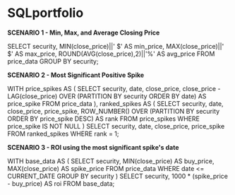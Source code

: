 # SQLportfolio

<b>SCENARIO 1 - Min, Max, and Average Closing Price</b>


SELECT
    security,
    MIN(close_price)||' $' AS min_price,
    MAX(close_price)||' $' AS max_price,
    ROUND(AVG(close_price),2)||'%' AS avg_price
FROM 
    price_data
GROUP BY 
    security;


<b>SCENARIO 2 - Most Significant Positive Spike</b>


WITH price_spikes AS (
    SELECT 
        security, 
        date, 
        close_price,
        close_price - LAG(close_price) OVER (PARTITION BY security ORDER BY date) AS price_spike
    FROM 
        price_data
),
ranked_spikes AS (
    SELECT 
        security, 
        date, 
        close_price, 
        price_spike,
        ROW_NUMBER() OVER (PARTITION BY security ORDER BY price_spike DESC) AS rank
    FROM 
        price_spikes
    WHERE 
        price_spike IS NOT NULL
)
SELECT 
    security, 
    date, 
    close_price, 
    price_spike
FROM 
    ranked_spikes
WHERE 
    rank = 1;


<b>SCENARIO 3 - ROI using the most significant spike's date</b>


WITH base_data AS (
    SELECT 
		security,
        MIN(close_price) AS buy_price,
        MAX(close_price) AS spike_price
    FROM 
        price_data
    WHERE 
        date <= CURRENT_DATE
    GROUP BY 
        security
)
SELECT 
    security,
    1000 * (spike_price - buy_price) AS roi
FROM 
    base_data;
